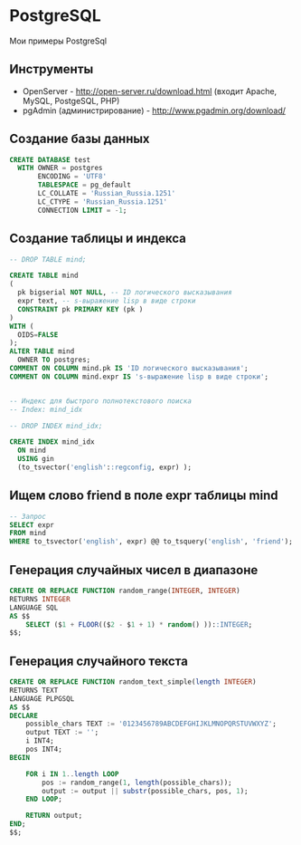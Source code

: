 PostgreSQL
==========

Мои примеры PostgreSql

Инструменты
-----------
 * OpenServer - http://open-server.ru/download.html (входит Apache, MySQL, PostgeSQL, PHP)
 * pgAdmin (администрирование) - http://www.pgadmin.org/download/

Создание базы данных
--------------------
```sql
CREATE DATABASE test
  WITH OWNER = postgres
       ENCODING = 'UTF8'
       TABLESPACE = pg_default
       LC_COLLATE = 'Russian_Russia.1251'
       LC_CTYPE = 'Russian_Russia.1251'
       CONNECTION LIMIT = -1;
```

Создание таблицы и индекса
--------------------------
```sql
-- DROP TABLE mind;

CREATE TABLE mind
(
  pk bigserial NOT NULL, -- ID логического высказывания
  expr text, -- s-выражение lisp в виде строки
  CONSTRAINT pk PRIMARY KEY (pk )
)
WITH (
  OIDS=FALSE
);
ALTER TABLE mind
  OWNER TO postgres;
COMMENT ON COLUMN mind.pk IS 'ID логического высказывания';
COMMENT ON COLUMN mind.expr IS 's-выражение lisp в виде строки';


-- Индекс для быстрого полнотекстового поиска
-- Index: mind_idx

-- DROP INDEX mind_idx;

CREATE INDEX mind_idx
  ON mind
  USING gin
  (to_tsvector('english'::regconfig, expr) );
```

Ищем слово friend в поле expr таблицы mind
------------------------------------------
```sql
-- Запрос
SELECT expr
FROM mind
WHERE to_tsvector('english', expr) @@ to_tsquery('english', 'friend');
```

Генерация случайных чисел в диапазоне
-------------------------------------
```sql
CREATE OR REPLACE FUNCTION random_range(INTEGER, INTEGER)
RETURNS INTEGER
LANGUAGE SQL
AS $$
    SELECT ($1 + FLOOR(($2 - $1 + 1) * random() ))::INTEGER;
$$;
```

Генерация случайного текста
---------------------------
```sql
CREATE OR REPLACE FUNCTION random_text_simple(length INTEGER)
RETURNS TEXT
LANGUAGE PLPGSQL
AS $$
DECLARE
    possible_chars TEXT := '0123456789ABCDEFGHIJKLMNOPQRSTUVWXYZ';
    output TEXT := '';
    i INT4;
    pos INT4;
BEGIN

    FOR i IN 1..length LOOP
        pos := random_range(1, length(possible_chars));
        output := output || substr(possible_chars, pos, 1);
    END LOOP;

    RETURN output;
END;
$$;
```
